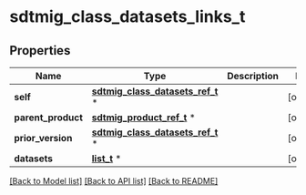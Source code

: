 # sdtmig_class_datasets_links_t

## Properties
Name | Type | Description | Notes
------------ | ------------- | ------------- | -------------
**self** | [**sdtmig_class_datasets_ref_t**](sdtmig_class_datasets_ref.md) \* |  | [optional] 
**parent_product** | [**sdtmig_product_ref_t**](sdtmig_product_ref.md) \* |  | [optional] 
**prior_version** | [**sdtmig_class_datasets_ref_t**](sdtmig_class_datasets_ref.md) \* |  | [optional] 
**datasets** | [**list_t**](sdtmig_dataset_ref_element.md) \* |  | [optional] 

[[Back to Model list]](../README.md#documentation-for-models) [[Back to API list]](../README.md#documentation-for-api-endpoints) [[Back to README]](../README.md)


